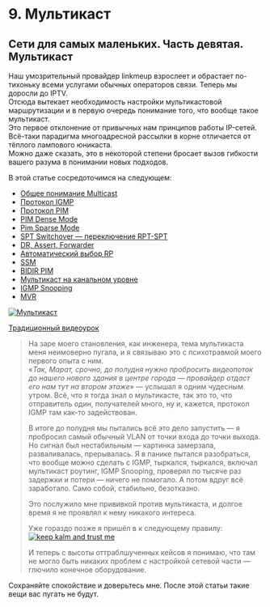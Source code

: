 # 9. Мультикаст

## Сети для самых маленьких. Часть девятая. Мультикаст

Наш умозрительный провайдер linkmeup взрослеет и обрастает по-тихоньку всеми услугами обычных операторов связи. Теперь мы доросли до IPTV.  
Отсюда вытекает необходимость настройки мультикастовой маршрутизации и в первую очередь понимание того, что вообще такое мультикаст.  
Это первое отклонение от привычных нам принципов работы IP-сетей. Всё-таки парадигма многоадресной рассылки в корне отличается от тёплого лампового юникаста.  
Можно даже сказать, это в некоторой степени бросает вызов гибкости вашего разума в понимании новых подходов.

В этой статье сосредоточимся на следующем:

* [Общее понимание Multicast](https://github.com/eucariot/SDSM/tree/3980ebc949c706312c92a0770d22501121795c27/9.-multicast/9.-multicast.md#Multicast_Basics)
* [Протокол IGMP](https://github.com/eucariot/SDSM/tree/3980ebc949c706312c92a0770d22501121795c27/9.-multicast/9.-multicast.md#IGMP)
* [Протокол PIM](https://github.com/eucariot/SDSM/tree/3980ebc949c706312c92a0770d22501121795c27/9.-multicast/9.-multicast.md#PIM)
* [PIM Dense Mode](https://github.com/eucariot/SDSM/tree/3980ebc949c706312c92a0770d22501121795c27/9.-multicast/9.-multicast.md#PIM-DM)
* [Pim Sparse Mode](https://github.com/eucariot/SDSM/tree/3980ebc949c706312c92a0770d22501121795c27/9.-multicast/9.-multicast.md#PIM-SM)
* [SPT Switchover — переключение RPT-SPT](https://github.com/eucariot/SDSM/tree/3980ebc949c706312c92a0770d22501121795c27/9.-multicast/9.-multicast.md#SPT_Switchover)
* [DR, Assert, Forwarder](https://github.com/eucariot/SDSM/tree/3980ebc949c706312c92a0770d22501121795c27/9.-multicast/9.-multicast.md#DR_Assert_Forwarder)
* [Автоматический выбор RP](https://github.com/eucariot/SDSM/tree/3980ebc949c706312c92a0770d22501121795c27/9.-multicast/9.-multicast.md#Bootstrap)
* [SSM](https://github.com/eucariot/SDSM/tree/3980ebc949c706312c92a0770d22501121795c27/9.-multicast/9.-multicast.md#SSM)
* [BIDIR PIM](https://github.com/eucariot/SDSM/tree/3980ebc949c706312c92a0770d22501121795c27/9.-multicast/9.-multicast.md#BIDIR_PIM)
* [Мультикаст на канальном уровне](https://github.com/eucariot/SDSM/tree/3980ebc949c706312c92a0770d22501121795c27/9.-multicast/9.-multicast.md#L2_Multicast)
* [IGMP Snooping](https://github.com/eucariot/SDSM/tree/3980ebc949c706312c92a0770d22501121795c27/9.-multicast/9.-multicast.md#IGMP_Snooping)
* [MVR](https://github.com/eucariot/SDSM/tree/3980ebc949c706312c92a0770d22501121795c27/9.-multicast/9.-multicast.md#MVR)

[![&#x41C;&#x443;&#x43B;&#x44C;&#x442;&#x438;&#x43A;&#x430;&#x441;&#x442;](https://img-fotki.yandex.ru/get/9810/83739833.39/0_de148_8fc00820_XL.jpg)](https://img-fotki.yandex.ru/get/9810/83739833.39/0_de148_8fc00820_orig.jpg)

[Традиционный видеоурок](https://www.youtube.com/embed/uYnC6yU6Apo)

> На заре моего становления, как инженера, тема мультикаста меня неимоверно пугала, и я связываю это с психотравмой моего первого опыта с ним.  
> «_Так, Марат, срочно, до полудня нужно пробросить видеопоток до нашего нового здания в центре города — провайдер отдаст его нам тут на втором этаже_» — услышал я одним чудесным утром. Всё, что я тогда знал о мультикасте, так это то, что отправитель один, получателей много, ну и, кажется, протокол IGMP там как-то задействован.  
>   
> В итоге до полудня мы пытались всё это дело запустить — я пробросил самый обычный VLAN от точки входа до точки выхода. Но сигнал был нестабильным — картинка замерзала, разваливалась, прерывалась. Я в панике пытался разобраться, что вообще можно сделать с IGMP, тыркался, тыркался, включал мультикаст роутинг, IGMP Snooping, проверял по тысяче раз задержки и потери — ничего не помогало. А потом вдруг всё заработало. Само собой, стабильно, безотказно.  
>   
> Это послужило мне прививкой против мультикаста, и долгое время я не проявлял к нему никакого интереса.  
>   
> Уже гораздо позже я пришёл в к следующему правилу:  
> [![keep kalm and trust me](http://img-fotki.yandex.ru/get/9825/83739833.39/0_dd502_10ea996f_M.png)](http://img-fotki.yandex.ru/get/9825/83739833.39/0_dd502_10ea996f_orig.png)  
>   
> И теперь с высоты оттраблшученных кейсов я понимаю, что там не могло быть никаких проблем с настройкой сетевой части — глючило конечное оборудование.

Сохраняйте спокойствие и доверьтесь мне. После этой статьи такие вещи вас пугать не будут.

